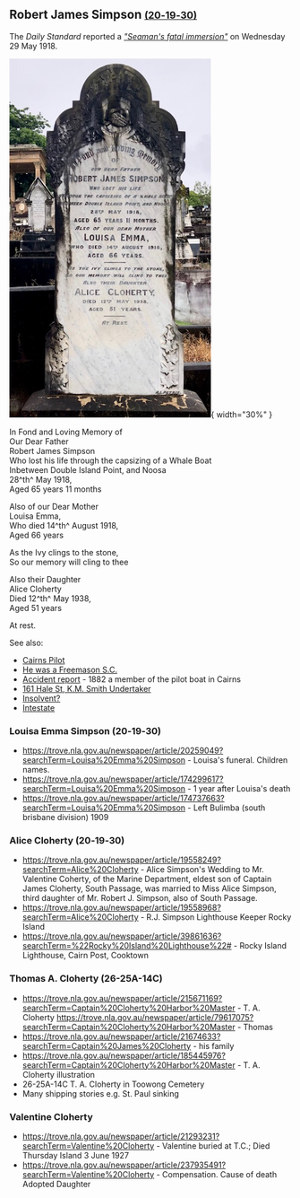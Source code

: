 ## Robert James Simpson <small>[(20‑19‑30)](https://brisbane.discovereverafter.com/profile/31731837 "Go to Memorial Information" )</small>

The *Daily Standard* reported a *["Seaman's fatal immersion"](https://trove.nla.gov.au/newspaper/article/179405429?searchTerm=%22Robert%20Simpson%22)* on Wednesday 29 May 1918. 

![Robert James Simpson's headstone](../assets/robert-james-simpson-headstone.jpg){ width="30%" }  

>
In Fond and Loving Memory 
of <br>
Our Dear Father <br>
Robert James Simpson <br>
Who lost his life 
through the capsizing of a Whale Boat <br>
Inbetween Double Island Point, and Noosa <br>
28^th^ May 1918, <br>
Aged 65 years 11 months <br>
>
>
Also of our Dear Mother <br>
Louisa Emma, <br>
Who died 14^th^ August 1918, <br>
Aged 66 years <br>
>
>
As the Ivy clings to the stone, <br>
So our memory will cling to thee <br>
>
Also their Daughter <br>
Alice Cloherty <br>
Died 12^th^ May 1938,  <br>
Aged 51 years <br>
>
>
At rest.
>

See also:

- [Cairns Pilot](https://trove.nla.gov.au/newspaper/article/40291149)
- [He was a Freemason S.C.](https://trove.nla.gov.au/newspaper/article/215428272?searchTerm=%22Robert%20Simpson%22)
- [Accident report](https://trove.nla.gov.au/newspaper/article/188926175) - 1882 a member of the pilot boat in Cairns
- [161 Hale St, K.M. Smith Undertaker](https://trove.nla.gov.au/newspaper/article/175196687)
- [Insolvent?](https://trove.nla.gov.au/newspaper/article/3439159?searchTerm=%22Robert%20Simpson%22) 
- [Intestate](https://trove.nla.gov.au/newspaper/article/20255673?searchTerm=Louisa%20Emma%20Simpson) 

### Louisa Emma Simpson (20‑19‑30)

- https://trove.nla.gov.au/newspaper/article/20259049?searchTerm=Louisa%20Emma%20Simpson - Louisa's funeral. Children names. 
- https://trove.nla.gov.au/newspaper/article/174299617?searchTerm=Louisa%20Emma%20Simpson - 1 year after Louisa's death
- https://trove.nla.gov.au/newspaper/article/174737663?searchTerm=Louisa%20Emma%20Simpson - Left Bulimba (south brisbane division) 1909

### Alice Cloherty (20‑19‑30)

- https://trove.nla.gov.au/newspaper/article/19558249?searchTerm=Alice%20Cloherty - Alice Simpson's Wedding to Mr. Valentine Coherty, of the Marine Department, eldest son of Captain James Cloherty, South Passage, was married to Miss Alice Simpson, third daughter of Mr. Robert J. Simpson, also of South Passage.
- https://trove.nla.gov.au/newspaper/article/19558968?searchTerm=Alice%20Cloherty - R.J. Simpson Lighthouse Keeper Rocky Island
- https://trove.nla.gov.au/newspaper/article/39861636?searchTerm=%22Rocky%20Island%20Lighthouse%22# - Rocky Island Lighthouse, Cairn Post, Cooktown

### Thomas A. Cloherty (26-25A-14C)
 
- https://trove.nla.gov.au/newspaper/article/215671169?searchTerm=Captain%20Cloherty%20Harbor%20Master - T. A. Cloherty
https://trove.nla.gov.au/newspaper/article/79617075?searchTerm=Captain%20Cloherty%20Harbor%20Master - Thomas
- https://trove.nla.gov.au/newspaper/article/21674633?searchTerm=Captain%20James%20Cloherty - his family
- https://trove.nla.gov.au/newspaper/article/185445976?searchTerm=Captain%20Cloherty%20Harbor%20Master - T. A. Cloherty illustration
- 26-25A-14C T. A. Cloherty in Toowong Cemetery
- Many shipping stories e.g. St. Paul sinking

### Valentine Cloherty

- https://trove.nla.gov.au/newspaper/article/21293231?searchTerm=Valentine%20Cloherty - Valentine buried at T.C.; Died Thursday Island 3 June 1927
- https://trove.nla.gov.au/newspaper/article/237935491?searchTerm=Valentine%20Cloherty - Compensation. Cause of death Adopted Daughter
